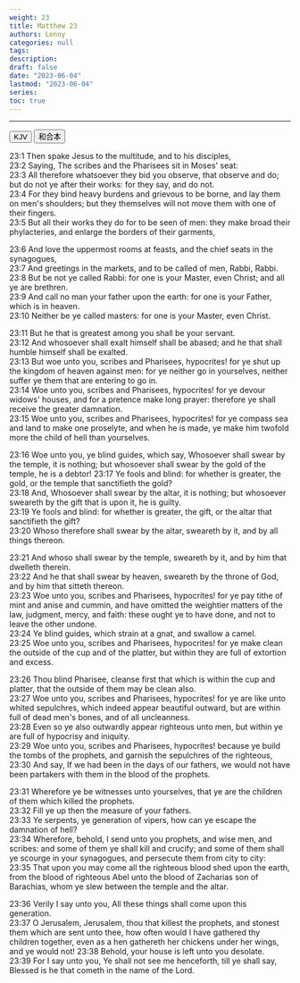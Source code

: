 ```yaml
---
weight: 23
title: Matthew 23
authors: Lenny
categories: null
tags: 
description: 
draft: false
date: "2023-06-04"
lastmod: "2023-06-04"
series:
toc: true
---
```



<!--more-->
---

<!-- Tab links -->

<div class="tab">
  <button class="tablinks active" onclick="tablabel(event, 'english')">KJV</button>
  <button class="tablinks" onclick="tablabel(event, 'chinese')">和合本</button>
</div>

<!-- Tab content -->
<div id="english" class="tabcontent" style="display:block">

23:1 Then spake Jesus to the multitude, and to his disciples,  
23:2 Saying, The scribes and the Pharisees sit in Moses' seat:  
23:3 All therefore whatsoever they bid you observe, that observe and do; but do not ye after their works: for they say, and do not.  
23:4 For they bind heavy burdens and grievous to be borne, and lay them on men's shoulders; but they themselves will not move them with one of their fingers.  
23:5 But all their works they do for to be seen of men: they make broad their phylacteries, and enlarge the borders of their garments,  

23:6 And love the uppermost rooms at feasts, and the chief seats in the synagogues,  
23:7 And greetings in the markets, and to be called of men, Rabbi, Rabbi.  
23:8 But be not ye called Rabbi: for one is your Master, even Christ; and all ye are brethren.  
23:9 And call no man your father upon the earth: for one is your Father, which is in heaven.  
23:10 Neither be ye called masters: for one is your Master, even Christ.  

23:11 But he that is greatest among you shall be your servant.  
23:12 And whosoever shall exalt himself shall be abased; and he that shall humble himself shall be exalted.  
23:13 But woe unto you, scribes and Pharisees, hypocrites! for ye shut up the kingdom of heaven against men: for ye neither go in yourselves, neither suffer ye them that are entering to go in.  
23:14 Woe unto you, scribes and Pharisees, hypocrites! for ye devour widows' houses, and for a pretence make long prayer: therefore ye shall receive the greater damnation.  
23:15 Woe unto you, scribes and Pharisees, hypocrites! for ye compass sea and land to make one proselyte, and when he is made, ye make him twofold more the child of hell than yourselves.  

23:16 Woe unto you, ye blind guides, which say, Whosoever shall swear by the temple, it is nothing; but whosoever shall swear by the gold of the temple, he is a debtor!
23:17 Ye fools and blind: for whether is greater, the gold, or the temple that sanctifieth the gold?  
23:18 And, Whosoever shall swear by the altar, it is nothing; but whosoever sweareth by the gift that is upon it, he is guilty.  
23:19 Ye fools and blind: for whether is greater, the gift, or the altar that sanctifieth the gift?  
23:20 Whoso therefore shall swear by the altar, sweareth by it, and by all things thereon.  

23:21 And whoso shall swear by the temple, sweareth by it, and by him that dwelleth therein.  
23:22 And he that shall swear by heaven, sweareth by the throne of God, and by him that sitteth thereon.  
23:23 Woe unto you, scribes and Pharisees, hypocrites! for ye pay tithe of mint and anise and cummin, and have omitted the weightier matters of the law, judgment, mercy, and faith: these ought ye to have done, and not to leave the other undone.  
23:24 Ye blind guides, which strain at a gnat, and swallow a camel.  
23:25 Woe unto you, scribes and Pharisees, hypocrites! for ye make clean the outside of the cup and of the platter, but within they are full of extortion and excess.  

23:26 Thou blind Pharisee, cleanse first that which is within the cup and platter, that the outside of them may be clean also.  
23:27 Woe unto you, scribes and Pharisees, hypocrites! for ye are like unto whited sepulchres, which indeed appear beautiful outward, but are within full of dead men's bones, and of all uncleanness.  
23:28 Even so ye also outwardly appear righteous unto men, but within ye are full of hypocrisy and iniquity.  
23:29 Woe unto you, scribes and Pharisees, hypocrites! because ye build the tombs of the prophets, and garnish the sepulchres of the righteous,  
23:30 And say, If we had been in the days of our fathers, we would not have been partakers with them in the blood of the prophets.  

23:31 Wherefore ye be witnesses unto yourselves, that ye are the children of them which killed the prophets.  
23:32 Fill ye up then the measure of your fathers.  
23:33 Ye serpents, ye generation of vipers, how can ye escape the damnation of hell?  
23:34 Wherefore, behold, I send unto you prophets, and wise men, and scribes: and some of them ye shall kill and crucify; and some of them shall ye scourge in your synagogues, and persecute them from city to city:  
23:35 That upon you may come all the righteous blood shed upon the earth, from the blood of righteous Abel unto the blood of Zacharias son of Barachias, whom ye slew between the temple and the altar.  

23:36 Verily I say unto you, All these things shall come upon this generation.  
23:37 O Jerusalem, Jerusalem, thou that killest the prophets, and stonest them which are sent unto thee, how often would I have gathered thy children together, even as a hen gathereth her chickens under her wings, and ye would not!
23:38 Behold, your house is left unto you desolate.  
23:39 For I say unto you, Ye shall not see me henceforth, till ye shall say, Blessed is he that cometh in the name of the Lord.  

</div>


<div id="chinese" class="tabcontent">

</div>